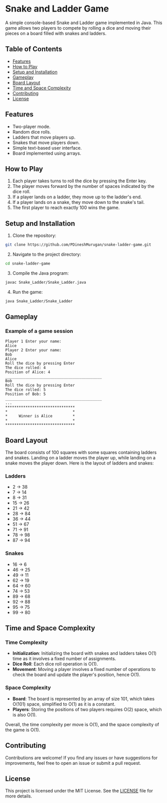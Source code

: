 # Snake and Ladder Game

A simple console-based Snake and Ladder game implemented in Java. This game allows two players to compete by rolling a dice and moving their pieces on a board filled with snakes and ladders.

## Table of Contents

- [Features](#features)
- [How to Play](#how-to-play)
- [Setup and Installation](#setup-and-installation)
- [Gameplay](#gameplay)
- [Board Layout](#board-layout)
- [Time and Space Complexity](#time-and-space-complexity)
- [Contributing](#contributing)
- [License](#license)

## Features

- Two-player mode.
- Random dice rolls.
- Ladders that move players up.
- Snakes that move players down.
- Simple text-based user interface.
- Board implemented using arrays.

## How to Play

1. Each player takes turns to roll the dice by pressing the Enter key.
2. The player moves forward by the number of spaces indicated by the dice roll.
3. If a player lands on a ladder, they move up to the ladder's end.
4. If a player lands on a snake, they move down to the snake's tail.
5. The first player to reach exactly 100 wins the game.

## Setup and Installation

1. Clone the repository:

```sh
git clone https://github.com/PDineshMurugan/snake-ladder-game.git
```

2. Navigate to the project directory:

```sh
cd snake-ladder-game
```

3. Compile the Java program:

```sh
javac Snake_Ladder/Snake_Ladder.java
```

4. Run the game:

```sh
java Snake_Ladder/Snake_Ladder
```

## Gameplay

### Example of a game session

```plaintext
Player 1 Enter your name:
Alice
Player 2 Enter your name:
Bob
Alice
Roll the dice by pressing Enter 
The dice rolled: 4
Position of Alice: 4
___________________________________________
Bob
Roll the dice by pressing Enter 
The dice rolled: 5
Position of Bob: 5
___________________________________________
...
*******************************
*                             *
*     Winner is Alice         *
*                             *
*******************************
```

## Board Layout

The board consists of 100 squares with some squares containing ladders and snakes. Landing on a ladder moves the player up, while landing on a snake moves the player down. Here is the layout of ladders and snakes:

### Ladders

- 2 -> 38
- 7 -> 14
- 8 -> 31
- 15 -> 26
- 21 -> 42
- 28 -> 84
- 36 -> 44
- 51 -> 67
- 71 -> 91
- 78 -> 98
- 87 -> 94

### Snakes

- 16 -> 6
- 46 -> 25
- 49 -> 11
- 62 -> 19
- 64 -> 60
- 74 -> 53
- 89 -> 68
- 92 -> 88
- 95 -> 75
- 99 -> 80

## Time and Space Complexity

### Time Complexity

- **Initialization**: Initializing the board with snakes and ladders takes O(1) time as it involves a fixed number of assignments.
- **Dice Roll**: Each dice roll operation is O(1).
- **Movement**: Moving a player involves a fixed number of operations to check the board and update the player's position, hence O(1).

### Space Complexity

- **Board**: The board is represented by an array of size 101, which takes O(101) space, simplified to O(1) as it is a constant.
- **Players**: Storing the positions of two players requires O(2) space, which is also O(1).

Overall, the time complexity per move is O(1), and the space complexity of the game is O(1).

## Contributing

Contributions are welcome! If you find any issues or have suggestions for improvements, feel free to open an issue or submit a pull request.

## License

This project is licensed under the MIT License. See the [LICENSE](LICENSE) file for more details.
